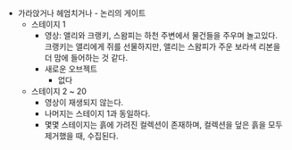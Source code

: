 * 가라앉거나 헤엄치거나 - 논리의 게이트
  * 스테이지 1
    * 영상: 앨리와 크랭키, 스왐피는 하천 주변에서 물건들을 주우며 놀고있다. 크랭키는 앨리에게 쥐를 선물하지만, 앨리는 스왐피가 주운 보라색 리본을 더 맘에 들어하는 것 같다.
    * 새로운 오브젝트
      * 없다
  * 스테이지 2 ~ 20
    * 영상이 재생되지 않는다.
    * 나머지는 스테이지 1과 동일하다.
    * 몇몇 스테이지는 흙에 가려진 컬렉션이 존재하며, 컬렉션을 덮은 흙을 모두 제거했을 때, 수집된다.
